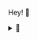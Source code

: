 Hey! 👋

<details><summary>🐲</summary>
  <a href="https://slempke.dev/">
    <img width="800" heigth="200" src="https://raw.githubusercontent.com/slempke/slempke/main/nacho.gif"></img>
  </a>
</details>
